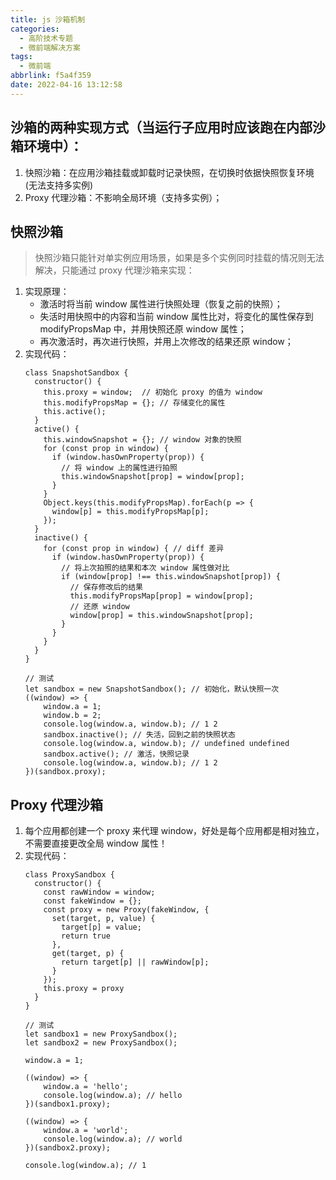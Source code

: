 ```yaml
---
title: js 沙箱机制
categories:
  - 高阶技术专题
  - 微前端解决方案
tags:
  - 微前端
abbrlink: f5a4f359
date: 2022-04-16 13:12:58
---
```


## 沙箱的两种实现方式（当运行子应用时应该跑在内部沙箱环境中）：
1. 快照沙箱：在应用沙箱挂载或卸载时记录快照，在切换时依据快照恢复环境 (无法支持多实例)
2. Proxy 代理沙箱：不影响全局环境（支持多实例）；
	
## 快照沙箱
>快照沙箱只能针对单实例应用场景，如果是多个实例同时挂载的情况则无法解决，只能通过 proxy 代理沙箱来实现：
1. 实现原理：
    - 激活时将当前 window 属性进行快照处理（恢复之前的快照）；
    - 失活时用快照中的内容和当前 window 属性比对，将变化的属性保存到 modifyPropsMap 中，并用快照还原 window 属性；
    - 再次激活时，再次进行快照，并用上次修改的结果还原 window；
2. 实现代码：
    ```JS
    class SnapshotSandbox {
      constructor() {
        this.proxy = window;  // 初始化 proxy 的值为 window
        this.modifyPropsMap = {}; // 存储变化的属性
        this.active();
      }
      active() {
        this.windowSnapshot = {}; // window 对象的快照
        for (const prop in window) {
          if (window.hasOwnProperty(prop)) {
            // 将 window 上的属性进行拍照
            this.windowSnapshot[prop] = window[prop];
          }
        }
        Object.keys(this.modifyPropsMap).forEach(p => {
          window[p] = this.modifyPropsMap[p];
        });
      }
      inactive() { 
        for (const prop in window) { // diff 差异
          if (window.hasOwnProperty(prop)) {
            // 将上次拍照的结果和本次 window 属性做对比
            if (window[prop] !== this.windowSnapshot[prop]) {
              // 保存修改后的结果
              this.modifyPropsMap[prop] = window[prop];
              // 还原 window
              window[prop] = this.windowSnapshot[prop];
            }
          }
        }
      }
    }
    
    // 测试
    let sandbox = new SnapshotSandbox(); // 初始化，默认快照一次
    ((window) => {
        window.a = 1;
        window.b = 2;
        console.log(window.a, window.b); // 1 2
        sandbox.inactive(); // 失活，回到之前的快照状态
        console.log(window.a, window.b); // undefined undefined
        sandbox.active(); // 激活，快照记录
        console.log(window.a, window.b); // 1 2
    })(sandbox.proxy);
    ```

## Proxy 代理沙箱
1. 每个应用都创建一个 proxy 来代理 window，好处是每个应用都是相对独立，不需要直接更改全局 window 属性！
2. 实现代码：
    ```JS
    class ProxySandbox {
      constructor() {
        const rawWindow = window;
        const fakeWindow = {};
        const proxy = new Proxy(fakeWindow, {
          set(target, p, value) {
            target[p] = value;
            return true
          },
          get(target, p) {
            return target[p] || rawWindow[p];
          }
        });
        this.proxy = proxy
      }
    }
    
    // 测试
    let sandbox1 = new ProxySandbox();
    let sandbox2 = new ProxySandbox();
    
    window.a = 1;
    
    ((window) => {
        window.a = 'hello';
        console.log(window.a); // hello
    })(sandbox1.proxy);
    
    ((window) => {
        window.a = 'world';
        console.log(window.a); // world
    })(sandbox2.proxy);
    
    console.log(window.a); // 1
    ```
